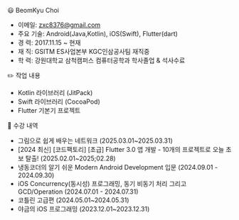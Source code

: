 😃 BeomKyu Choi
  - 이메일: zxc8376@gmail.com
  - 주요 기술: Android(Java,Kotlin), iOS(Swift), Flutter(dart)
  - 경   력: 2017.11.15 ~ 현재
  - 재   직: GSITM ES사업본부 KGC인삼공사팀 재직중
  - 학   력: 강원대학교 삼척캠퍼스 컴퓨터공학과 학사졸업 & 석사수료

✏️ 작업 내용
 - Kotlin 라이브러리 (JitPack)
 - Swift 라이브러리 (CocoaPod)
 - Flutter 기본기 프로젝트

📖 수강 내역
 - 그림으로 쉽게 배우는 네트워크 (2025.03.01~2025.03.31)
 - [2024 최신] [코드팩토리] [초급] Flutter 3.0 앱 개발 - 10개의 프로젝트로 오늘 초보 탈출! (2025.02.01~2025;02.28)
 - 냉동코더의 알기 쉬운 Modern Android Development 입문 (2024.09.01 - 2024.09.30)
 - iOS Concurrency(동시성) 프로그래밍, 동기 비동기 처리 그리고 GCD/Operation (2024.07.01 - 2024.07.31)
 - 코틀린 고급편 (2024.05.01~2024.05.31)
 - 야금의 iOS 프로그래밍 (2023.12.01~2023.12.31)
